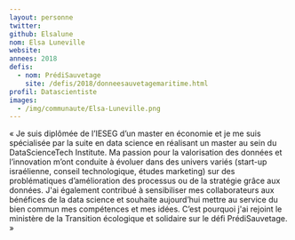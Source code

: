 ```yaml
---
layout: personne
twitter:
github: Elsalune
nom: Elsa Luneville
website:
annees: 2018
defis:
  - nom: PrédiSauvetage
    site: /defis/2018/donneesauvetagemaritime.html
profil: Datascientiste
images:
  - /img/communaute/Elsa-Luneville.png
---
```


« Je suis diplômée de l’IESEG d’un master en économie et je me suis
spécialisée par la suite en data science en réalisant un master
au sein du DataScienceTech Institute. Ma passion pour la valorisation
des données et l’innovation m’ont conduite à évoluer dans des univers
variés (start-up israélienne, conseil technologique, études marketing)
sur des problématiques d’amélioration des processus ou de la stratégie
grâce aux données. J'ai également contribué à sensibiliser mes
collaborateurs aux bénéfices de la data science et souhaite
aujourd’hui mettre au service du bien commun mes compétences et mes
idées. C’est pourquoi j'ai rejoint le ministère de la Transition
écologique et solidaire sur le défi PrédiSauvetage. »
